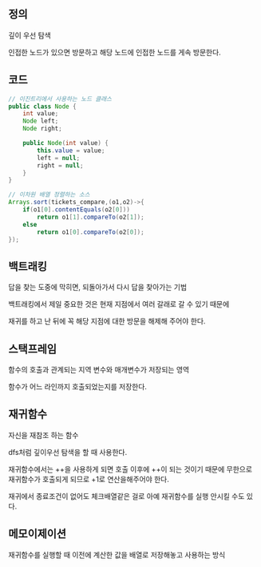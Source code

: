 ## 정의
깊이 우선 탐색

인접한 노드가 있으면 방문하고 해당 노드에 인접한 노드를 게속 방문한다.

## 코드
```java
// 이진트리에서 사용하는 노드 클래스
public class Node {
    int value;
    Node left;
    Node right;

    public Node(int value) {
        this.value = value;
        left = null;
        right = null;
    }
}
```
```java
// 이차원 배열 정렬하는 소스
Arrays.sort(tickets_compare,(o1,o2)->{
    if(o1[0].contentEquals(o2[0]))
        return o1[1].compareTo(o2[1]);
    else
        return o1[0].compareTo(o2[0]);
});
```

## 백트래킹
답을 찾는 도중에 막히면, 되돌아가서 다시 답을 찾아가는 기법

백트래킹에서 제일 중요한 것은 현재 지점에서 여러 갈래로 갈 수 있기 때문에

재귀를 하고 난 뒤에 꼭 해당 지점에 대한 방문을 해제해 주어야 한다.

## 스택프레임
함수의 호출과 관계되는 지역 변수와 매개변수가 저장되는 영역

함수가 어느 라인까지 호출되었는지를 저장한다.

## 재귀함수
자신을 재참조 하는 함수

dfs처럼 깊이우선 탐색을 할 때 사용한다.

재귀함수에서는 ++을 사용하게 되면 호출 이후에 ++이 되는 것이기 때문에 무한으로 재귀함수가 호출되게 되므로 +1로 연산을해주어야 한다.

재귀에서 종료조건이 없어도 체크배열같은 걸로 아예 재귀함수를 실행 안시킬 수도 있다.

## 메모이제이션
재귀함수를 실행할 때 이전에 계산한 값을 배열로 저장해놓고 사용하는 방식
